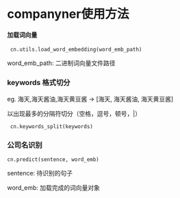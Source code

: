 # companyner使用方法
#### 加载词向量
` cn.utils.load_word_embedding(word_emb_path)`

word_emb_path: 二进制词向量文件路径

### keywords 格式切分

eg.  海天,海天酱油,海天黄豆酱 -> [海天, 海天酱油, 海天黄豆酱]

以出现最多的分隔符切分（空格，逗号，顿号，|）

` cn.keywords_split(keywords)`

### 公司名识别

`cn.predict(sentence, word_emb)`

sentence: 待识别的句子

word_emb: 加载完成的词向量对象

